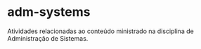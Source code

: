 # adm-systems

Atividades relacionadas ao conteúdo ministrado na disciplina de Administração de Sistemas.
